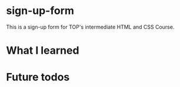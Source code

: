 # sign-up-form
This is a sign-up form for TOP's intermediate HTML and CSS Course.

# What I learned

# Future todos